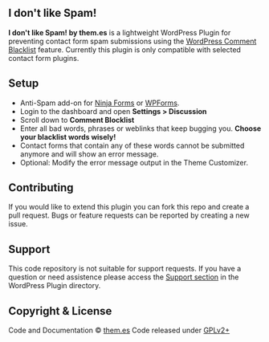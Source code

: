 ## I don't like Spam!

**I don't like Spam! by them.es** is a lightweight WordPress Plugin for preventing contact form spam submissions using the [WordPress Comment Blacklist](https://codex.wordpress.org/Combating_Comment_Spam#Comment_Blacklist) feature. Currently this plugin is only compatible with selected contact form plugins.

## Setup
* Anti-Spam add-on for [Ninja Forms](https://wordpress.org/plugins/ninja-forms) or [WPForms](https://wordpress.org/plugins/wpforms-lite).
* Login to the dashboard and open **Settings > Discussion**
* Scroll down to **Comment Blocklist**
* Enter all bad words, phrases or weblinks that keep bugging you. **Choose your blacklist words wisely!**
* Contact forms that contain any of these words cannot be submitted anymore and will show an error message.
* Optional: Modify the error message output in the Theme Customizer.

## Contributing
If you would like to extend this plugin you can fork this repo and create a pull request.
Bugs or feature requests can be reported by creating a new issue.

## Support
This code repository is not suitable for support requests. If you have a question or need assistence please access the [Support section](https://wordpress.org/support/plugin/i-dont-like-spam) in the WordPress Plugin directory.

## Copyright & License
Code and Documentation &copy; [them.es](https://them.es)
Code released under [GPLv2+](https://www.gnu.org/licenses/gpl-2.0.html)